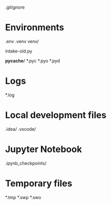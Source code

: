 .gitignore

# Environments
.env
.venv
venv/

intake-old.py

__pycache__/
*.pyc
*.pyo
*.pyd

# Logs
*.log

# Local development files
.idea/
.vscode/

# Jupyter Notebook
.ipynb_checkpoints/

# Temporary files
*.tmp
*.swp
*.swo
